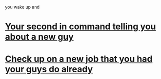 you wake up and 
# [Your second in command telling you about a new guy]()

# [Check up on a new job that you had your guys do already]()